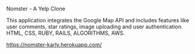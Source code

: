Nomster - A Yelp Clone

This application integrates the Google Map API and includes features like user comments, star ratings, image uploading and user authentication. HTML, CSS, RUBY, RAILS, ALGORITHMS, AWS. 

https://nomster-karly.herokuapp.com/
